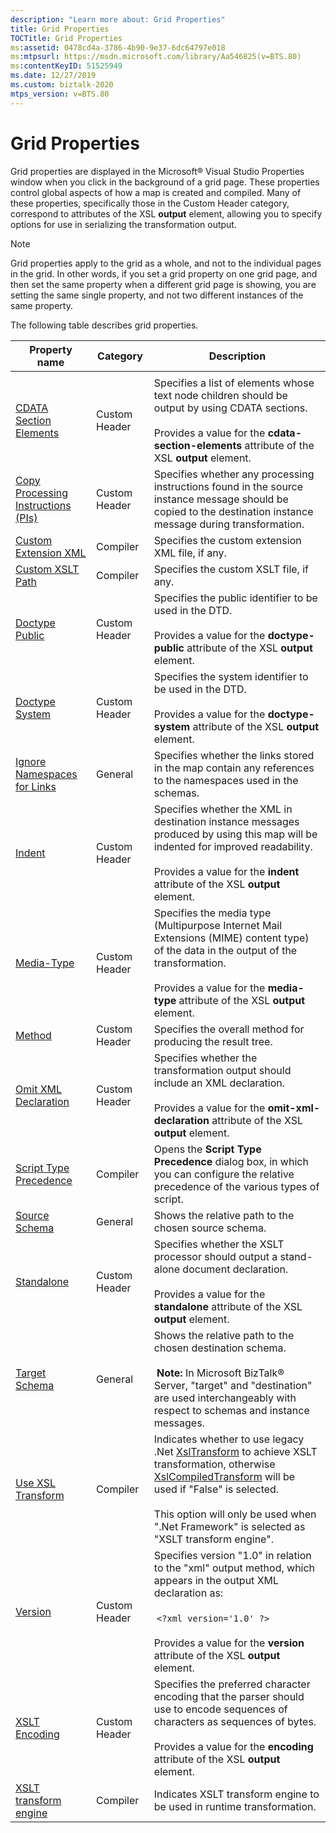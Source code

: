 ```yaml
---
description: "Learn more about: Grid Properties"
title: Grid Properties
TOCTitle: Grid Properties
ms:assetid: 0478cd4a-3786-4b90-9e37-6dc64797e018
ms:mtpsurl: https://msdn.microsoft.com/library/Aa546825(v=BTS.80)
ms:contentKeyID: 51525949
ms.date: 12/27/2019
ms.custom: biztalk-2020
mtps_version: v=BTS.80
---
```


# Grid Properties

Grid properties are displayed in the Microsoft® Visual Studio Properties window when you click in the background of a grid page. These properties control global aspects of how a map is created and compiled. Many of these properties, specifically those in the Custom Header category, correspond to attributes of the XSL **output** element, allowing you to specify options for use in serializing the transformation output.

> [!NOTE]
> <P>Grid properties apply to the grid as a whole, and not to the individual pages in the grid. In other words, if you set a grid property on one grid page, and then set the same property when a different grid page is showing, you are setting the same single property, and not two different instances of the same property.</P>

The following table describes grid properties.

<table>
<thead>
<tr class="header">
<th>Property name</th>
<th>Category</th>
<th>Description</th>
</tr>
</thead>
<tbody>
<tr class="odd">
<td></td>
<td></td>
<td></td>
</tr>
<tr class="even">
<td><a href="cdata-section-elements-grid-property.md">CDATA Section Elements</a></td>
<td>Custom Header</td>
<td>Specifies a list of elements whose text node children should be output by using CDATA sections.<br />
<br />
Provides a value for the <strong>cdata-section-elements</strong> attribute of the XSL <strong>output</strong> element.</td>
</tr>
<tr class="odd">
<td><a href="copy-processing-instructions-pis-grid-property.md">Copy Processing Instructions (PIs)</a></td>
<td>Custom Header</td>
<td>Specifies whether any processing instructions found in the source instance message should be copied to the destination instance message during transformation.</td>
</tr>
<tr class="even">
<td><a href="custom-extension-xml-grid-property.md">Custom Extension XML</a></td>
<td>Compiler</td>
<td>Specifies the custom extension XML file, if any.</td>
</tr>
<tr class="odd">
<td><a href="custom-xslt-path-grid-property.md">Custom XSLT Path</a></td>
<td>Compiler</td>
<td>Specifies the custom XSLT file, if any.</td>
</tr>
<tr class="even">
<td><a href="doctype-public-grid-property.md">Doctype Public</a></td>
<td>Custom Header</td>
<td>Specifies the public identifier to be used in the DTD.<br />
<br />
Provides a value for the <strong>doctype-public</strong> attribute of the XSL <strong>output</strong> element.</td>
</tr>
<tr class="odd">
<td><a href="doctype-system-grid-property.md">Doctype System</a></td>
<td>Custom Header</td>
<td>Specifies the system identifier to be used in the DTD.<br />
<br />
Provides a value for the <strong>doctype-system</strong> attribute of the XSL <strong>output</strong> element.</td>
</tr>
<tr class="even">
<td><a href="ignore-namespaces-for-links-grid-property.md">Ignore Namespaces for Links</a></td>
<td>General</td>
<td>Specifies whether the links stored in the map contain any references to the namespaces used in the schemas.</td>
</tr>
<tr class="odd">
<td><a href="indent-grid-property.md">Indent</a></td>
<td>Custom Header</td>
<td>Specifies whether the XML in destination instance messages produced by using this map will be indented for improved readability.<br />
<br />
Provides a value for the <strong>indent</strong> attribute of the XSL <strong>output</strong> element.</td>
</tr>
<tr class="even">
<td><a href="media-type-grid-property.md">Media-Type</a></td>
<td>Custom Header</td>
<td>Specifies the media type (Multipurpose Internet Mail Extensions (MIME) content type) of the data in the output of the transformation.<br />
<br />
Provides a value for the <strong>media-type</strong> attribute of the XSL <strong>output</strong> element.</td>
</tr>
<tr class="odd">
<td><a href="method-grid-property.md">Method</a></td>
<td>Custom Header</td>
<td>Specifies the overall method for producing the result tree.</td>
</tr>
<tr class="even">
<td><a href="omit-xml-declaration-grid-property.md">Omit XML Declaration</a></td>
<td>Custom Header</td>
<td>Specifies whether the transformation output should include an XML declaration.<br />
<br />
Provides a value for the <strong>omit-xml-declaration</strong> attribute of the XSL <strong>output</strong> element.</td>
</tr>
<tr class="odd">
<td><a href="script-type-precedence-grid-property.md">Script Type Precedence</a></td>
<td>Compiler</td>
<td>Opens the <strong>Script Type Precedence</strong> dialog box, in which you can configure the relative precedence of the various types of script.</td>
</tr>
<tr class="even">
<td><a href="source-schema-grid-property.md">Source Schema</a></td>
<td>General</td>
<td>Shows the relative path to the chosen source schema.</td>
</tr>
<tr class="odd">
<td><a href="standalone-grid-property.md">Standalone</a></td>
<td>Custom Header</td>
<td>Specifies whether the XSLT processor should output a stand-alone document declaration.<br />
<br />
Provides a value for the <strong>standalone</strong> attribute of the XSL <strong>output</strong> element.</td>
</tr>
<tr class="even">
<td><a href="target-schema-grid-property.md">Target Schema</a></td>
<td>General</td>
<td>Shows the relative path to the chosen destination schema.<br />
<br />
 <strong>Note:</strong> In Microsoft BizTalk® Server, &quot;target&quot; and &quot;destination&quot; are used interchangeably with respect to schemas and instance messages.</td>
</tr>
<tr class="odd">
<td><a href="use-xsl-transform-grid-property.md">Use XSL Transform</a></td>
<td>Compiler</td>
<td>Indicates whether to use legacy .Net <a href="/dotnet/api/system.xml.xsl.xsltransform">XslTransform</a> to achieve XSLT transformation, otherwise <a href="/dotnet/api/system.xml.xsl.xslcompiledtransform">XslCompiledTransform</a> will be used if "False" is selected.<br />
<br />
This option will only be used when ".Net Framework" is selected as "XSLT transform engine".</td>
</tr>
<tr class="even">
<td><a href="version-grid-property.md">Version</a></td>
<td>Custom Header</td>
<td>Specifies version &quot;1.0&quot; in relation to the &quot;xml&quot; output method, which appears in the output XML declaration as:<br />
<br />
 <code>&lt;?xml version='1.0' ?&gt;</code><br />
<br />
Provides a value for the <strong>version</strong> attribute of the XSL <strong>output</strong> element.</td>
</tr>
<tr class="odd">
<td><a href="xslt-encoding-grid-property.md">XSLT Encoding</a></td>
<td>Custom Header</td>
<td>Specifies the preferred character encoding that the parser should use to encode sequences of characters as sequences of bytes.<br />
<br />
Provides a value for the <strong>encoding</strong> attribute of the XSL <strong>output</strong> element.</td>
</tr>
<tr class="even">
<td><a href="xslt-transform-engine-grid-property.md">XSLT transform engine</a></td>
<td>Compiler</td>
<td>Indicates XSLT transform engine to be used in runtime transformation.<br />
</td>
</tr>
</tbody>
</table>